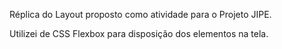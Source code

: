 Réplica do Layout proposto como atividade para o Projeto JIPE.

Utilizei de CSS Flexbox para disposição dos elementos na tela.
